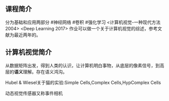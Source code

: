 ## 课程简介
分为基础和应用两部分 #神经网络 #卷积 #强化学习
<计算机视觉-一种现代方法 2004> <Deep Learning 2017>
作业可以做一个关于计算机视觉的综述，参考文献为最近两年的。

## 计算机视觉简介
从数据矩阵出发，得到人类的认识，让计算机明白事物，从底层的像素信号，到高层的**语义**理解。存在语义鸿沟。

Hubel & Wiesel关于猫的实验:Simple Cells,Complex Cells,HypComplex Cells

动态视觉传感器又称事件相机